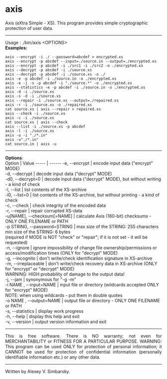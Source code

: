 # axis  
  
Axis (eXtra Simple - XS). This program provides simple cryptographic protection of user data.  
  
--- 
Usage : ./bin/axis \<OPTIONS\>  
**Examples:**  
```  
axis --encrypt -i ./ --password=abcdef > encrypted.xs  
axis --encrypt -p abcdef --input=./source.in --output=./encrypted.xs  
axis --encrypt -p abcdef -i ./src1 -i ./src2 -o ./encrypted.xs  
axis --decrypt -p abcdef -i ./source.xs  
axis --decrypt -p abcdef -i ./source.xs -o ./  
axis -e -p abcdef -i ./source.in -o ./encrypted.xs  
axis -e -j -s -p abcdef -i "./source.*" -o ./encrypted.xs  
axis --statistics -e -p abcdef -i ./source.in -o ./encrypted.xs  
axis -d -i ./source.xs  
axis -s -d -i ./source.xs  
axis --repair -i ./source.xs --output=./repaired.xs  
axis -r -i ./source.xs -o ./repaired.xs  
cat source.xs | axis --repair > repaired.xs  
axis --check -i ./source.xs  
axis -c -i ./source.xs  
cat source.xs | axis --check  
axis --list -i ./source.xs -p abcdef  
axis -l -i ./source.xs  
axis -u -i "./*.in"  
axis -u"./*.in"  
cat source.in | axis -u  
```  
---  
**Options**:  
Option  | Value
----- | ------ 
-e, --encrypt | encode input data ("encrypt" MODE)  
-d, --decrypt | decode input data ("decrypt" MODE)  
-d0, --decrypt=0 | decode input data ("decrypt" MODE), but without writing - a kind of check  
-l, --list | list contents of the XS-archive  
-l0, --list=0 | list contents of the XS-archive, but without printing - a kind of check  
-c, --check | check integrity of the encoded data  
-r, --repair | repair corrupted XS-data  
-u\[NAME\], --checksum\[=NAME\] | calculate Axis (160-bit) checksums - ONLY ONE FILENAME or PATH  
-p STRING, --password=STRING | max size of the STRING: 255 characters<br> min size of the STRING:  6  bytes<br> (required if MODE is NOT "check" or "repair";                       if it is not set - it will be requested)  
-n, --ignore | ignore impossibility of change file ownership/permissions or access/modification times (ONLY for "decrypt" MODE)  
-g, --incognito | don't write/check identification signature in XS-archive  
-m, --irreplaceable | don't write/check recovery data in XS-archive (ONLY for "encrypt" or "decrypt" MODE)<br>WARNING: HIGH probability of damage to the                            output data!  
-j, --jam | synonymous for "-g -m"  
-i NAME  , --input=NAME | input file or directory (wildcards accepted ONLY for "encrypt" MODE)<br>NOTE: when using wildcards - put them in                              double quotes  
-o NAME  , --output=NAME | output file or directory - ONLY ONE FILENAME or PATH  
-s, --statistics | display work progress  
-h, --help | display this help and exit  
-v, --version | output version information and exit  
  
---  
  
<p align="justify">This is free software. There is NO warranty; not even for MERCHANTABILITY or FITNESS FOR A PARTICULAR PURPOSE.  
WARNING: This program can be used ONLY for protection of personal information; it CANNOT be used for protection of confidential information (personally identifiable information etc.) or any other data.</p>    
  
---  
  
Written by Alexey V. Simbarsky.  
